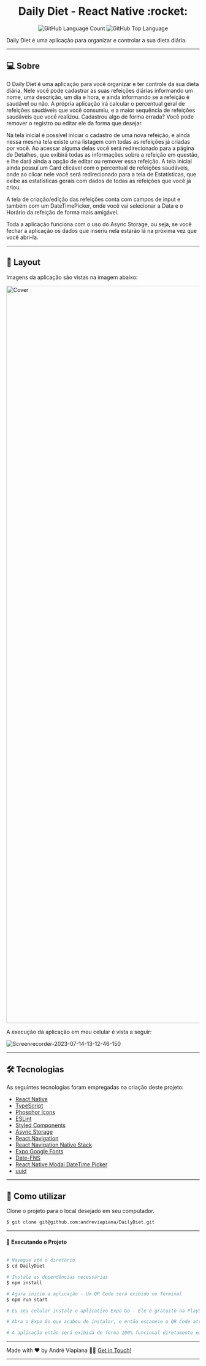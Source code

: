 <p align="center">
  <h1 align="center">Daily Diet - React Native :rocket:</h1>
</p>

<p align="center" margin-top="25px" >
  <img alt="GitHub Language Count" src="https://img.shields.io/github/languages/count/andreviapiana/DailyDiet" />

  <img alt="GitHub Top Language" src="https://img.shields.io/github/languages/top/andreviapiana/DailyDiet" />
</p>


Daily Diet é uma aplicação para organizar e controlar a sua dieta diária.

___

## 💻 Sobre
O Daily Diet é uma aplicação para você organizar e ter controle da sua dieta diária. Nele você pode cadastrar as suas refeições diárias informando um nome, uma descrição, um dia e hora, e ainda informando se a refeição é saudável ou não. A própria aplicação irá calcular o percentual geral de refeições saudáveis que você consumiu, e a maior sequência de refeições saudáveis que você realizou. Cadastrou algo de forma errada? Você pode remover o registro ou editar ele da forma que desejar.

Na tela inicial é possível iniciar o cadastro de uma nova refeição, e ainda nessa mesma tela existe uma listagem com todas as refeições já criadas por você. Ao acessar alguma delas você será  redirecionado para a página de Detalhes, que exibirá todas as informações sobre a refeição em questão, e lhe dará ainda a opção de editar ou remover essa refeição. A tela inicial ainda possuí um Card clicável com o percentual de refeições saudáveis, onde ao clicar nele você será redirecionado para a tela de Estatísticas, que exibe as estatísticas gerais com dados de todas as refeições que você já criou.

A tela de criação/edição das refeições conta com campos de input e também com um DateTimePicker, onde você vai selecionar a Data e o Horário da refeição de forma mais amigável.

Toda a aplicação funciona com o uso do Async Storage, ou seja, se você fechar a aplicação os dados que inseriu nela estarão lá na próxima vez que você abri-la.

___

## 🎨 Layout
Imagens da aplicação são vistas na imagem abaixo:

<img width="1920" alt="Cover" src="https://github.com/andreviapiana/DailyDiet/assets/106932234/58f77ba5-d785-48ba-b11d-64f7eef74b01">


A execução da aplicação em meu celular é vista a seguir:

![Screenrecorder-2023-07-14-13-12-46-150](https://github.com/andreviapiana/DailyDiet/assets/106932234/ee3ef7d3-9ef7-41ff-b7da-3f301e0bd995)

___

## 🛠 Tecnologias

As seguintes tecnologias foram empregadas na criação deste projeto:

- [React Native](https://reactnative.dev/)
- [TypeScript](https://www.typescriptlang.org/)
- [Phosphor Icons](https://phosphoricons.com/)
- [ESLint](https://eslint.org/)
- [Styled Components](https://styled-components.com/docs/basics)
- [Async Storage](https://reactnative.dev/docs/asyncstorage)
- [React Navigation](https://reactnavigation.org/)
- [React Navigation Native Stack](https://reactnavigation.org/docs/native-stack-navigator/)
- [Expo Google Fonts](https://github.com/expo/google-fonts)
- [Date-FNS](https://date-fns.org/)
- [React Native Modal DateTime Picker](https://www.npmjs.com/package/react-native-modal-datetime-picker)
- [uuid](https://www.npmjs.com/package/react-native-uuid)

___

## 🚀 Como utilizar

Clone o projeto para o local desejado em seu computador.

```bash
$ git clone git@github.com:andreviapiana/DailyDiet.git
```
___

#### 🚧 Executando o Projeto
```bash

# Navegue até o diretório
$ cd DailyDiet

# Instale as dependências necessárias
$ npm install

# Agora inicie a aplicação - Um QR Code será exibido no Terminal
$ npm run start

# Eu seu celular instale o aplicativo Expo Go - Ele é gratuito na PlayStore.

# Abra o Expo Go que acabou de instalar, e então escaneie o QR Code através do aplicativo.

# A aplicação então será exibida de forma 100% funcional diretamente em seu celular.

```

___

Made with ❤️ by André Viapiana 👋🏽 [Get in Touch!](https://www.linkedin.com/in/andreviapiana/)

---

